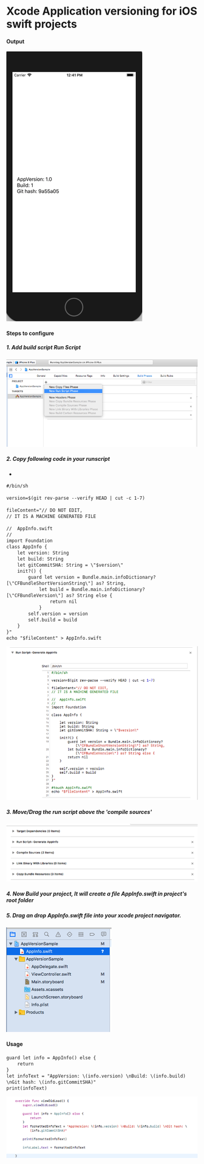 # Xcode Application versioning for iOS swift projects

#### Output
![alt text](https://raw.githubusercontent.com/ankushkushwaha/AppVersionInXcode/master/Images/6.png "Result")

#### Steps to configure

##### 1. Add build script Run Script
![alt text](https://raw.githubusercontent.com/ankushkushwaha/AppVersionInXcode/master/Images/1.png "Add RunScript")

##### 2. Copy following code in your runscript
-
```
#/bin/sh

version=$(git rev-parse --verify HEAD | cut -c 1-7)

fileContent="// DO NOT EDIT,
// IT IS A MACHINE GENERATED FILE

//  AppInfo.swift
//
import Foundation
class AppInfo {
    let version: String
    let build: String
    let gitCommitSHA: String = \"$version\"
    init?() {
        guard let version = Bundle.main.infoDictionary?[\"CFBundleShortVersionString\"] as? String,
            let build = Bundle.main.infoDictionary?[\"CFBundleVersion\"] as? String else {
                return nil
            }
        self.version = version
        self.build = build
    }
}"
echo "$fileContent" > AppInfo.swift
```
![alt text](https://raw.githubusercontent.com/ankushkushwaha/AppVersionInXcode/master/Images/2.png "RunScript Code")

##### 3. Move/Drag the run script above the 'compile sources'
![alt text](https://raw.githubusercontent.com/ankushkushwaha/AppVersionInXcode/master/Images/3.png "Put Runscript above compile sources")

##### 4. Now Build your project, It will create a file AppInfo.swift in project's root folder

##### 5. Drag an drop AppInfo.swift file into your xcode project navigator.
![alt text](https://raw.githubusercontent.com/ankushkushwaha/AppVersionInXcode/master/Images/4.png "Add AppInfo.swift into Xcode")

#### Usage

```
guard let info = AppInfo() else {
    return
}
let infoText = "AppVersion: \(info.version) \nBuild: \(info.build) \nGit hash: \(info.gitCommitSHA)"
print(infoText)
```
![alt text](https://raw.githubusercontent.com/ankushkushwaha/AppVersionInXcode/master/Images/5.png "Logo Title Text 1")

